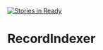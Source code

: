 [![Stories in Ready](https://badge.waffle.io/tjchambers32/RecordIndexer.png?label=ready&title=Ready)](https://waffle.io/tjchambers32/RecordIndexer)
# RecordIndexer
